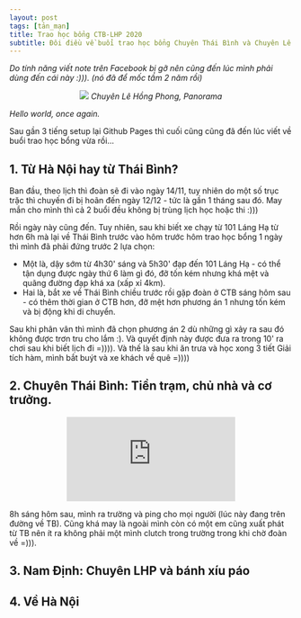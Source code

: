 ```yaml
---
layout: post
tags: [tản_mạn]
title: Trao học bổng CTB-LHP 2020
subtitle: Đôi điều về buổi trao học bổng Chuyên Thái Bình và Chuyên Lê Hồng Phong vừa rồi
---
```


_Do tính năng viết note trên Facebook bị gỡ nên cũng đến lúc mình phải dùng đến cái này :))). (nó đã để mốc tầm 2 năm rồi)_


<p align="center">
  <img src="/img/2020-12-12/1.jpg">
  <i> Chuyên Lê Hồng Phong, Panorama </i>
</p>


_Hello world, once again._

Sau gần 3 tiếng setup lại Github Pages thì cuối cũng cũng đã đến lúc viết về buổi trao học bổng vừa rồi...

## 1. Từ Hà Nội hay từ Thái Bình?

Ban đầu, theo lịch thì đoàn sẽ đi vào ngày 14/11, tuy nhiên do một số trục trặc thì chuyến đi bị hoãn đến ngày 12/12 - tức là gần 1 tháng sau đó. May mắn cho mình thì cả 2 buổi đều không bị trùng lịch học hoặc thi :)))

Rồi ngày này cũng đến. Tuy nhiên, sau khi biết xe chạy từ 101 Láng Hạ từ hơn 6h mà lại về Thái Bình trước vào hôm trước hôm trao học bổng 1 ngày thì mình đã phải đứng trước 2 lựa chọn:

- Một là, dậy sớm từ 4h30' sáng và 5h30' đạp đến 101 Láng Hạ - có thể tận dụng được ngày thứ 6 làm gì đó, đỡ tốn kém nhưng khá mệt và quãng đường đạp khá xa (xấp xỉ 4km).
- Hai là, bắt xe về Thái Bình chiều trước rồi gặp đoàn ở CTB sáng hôm sau - có thêm thời gian ở CTB hơn, đỡ mệt hơn phương án 1 nhưng tốn kém và bị động khi di chuyển.

Sau khi phân vân thì mình đã chọn phương án 2 dù những gì xảy ra sau đó không được trơn tru cho lắm :). Và quyết định này được đưa ra trong 10' ra chơi sau khi biết lịch đi =)))). Và thế là sau khi ăn trưa và học xong 3 tiết Giải tích hàm, mình bắt buýt và xe khách về quê =))))

## 2. Chuyên Thái Bình: Tiền trạm, chủ nhà và cơ trưởng.

<p align="center">
    <iframe src="https://www.youtube.com/embed/y8MYENImt9c" frameborder="0" allow="accelerometer; autoplay; clipboard-write; encrypted-media; gyroscope; picture-in-picture" allowfullscreen></iframe>
</p>

8h sáng hôm sau, mình ra trường và ping cho mọi người (lúc này đang trên đường về TB). Cũng khá may là ngoài mình còn có một em cũng xuất phát từ TB nên ít ra không phải một mình clutch trong trường trong khi chờ đoàn về =))).

## 3. Nam Định: Chuyên LHP và bánh xíu páo

## 4. Về Hà Nội


